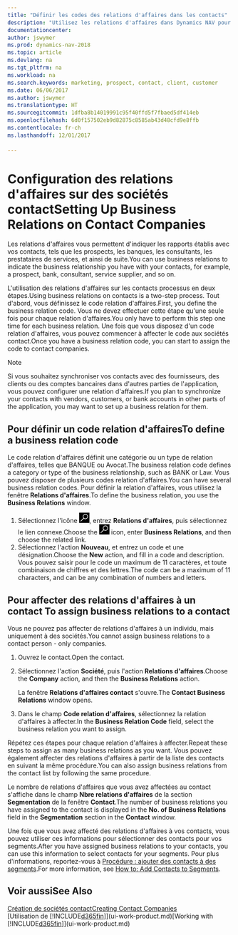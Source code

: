 ```yaml
---
title: "Définir les codes des relations d'affaires dans les contacts"
description: "Utilisez les relations d'affaires dans Dynamics NAV pour vous aider avec le marketing et désigner les rapports établis avec vos prospects, clients, notamment les banques ou les prestataires de services."
documentationcenter: 
author: jswymer
ms.prod: dynamics-nav-2018
ms.topic: article
ms.devlang: na
ms.tgt_pltfrm: na
ms.workload: na
ms.search.keywords: marketing, prospect, contact, client, customer
ms.date: 06/06/2017
ms.author: jswymer
ms.translationtype: HT
ms.sourcegitcommit: 1dfba8b14019991c95f40ffd5f7fbaed5df414eb
ms.openlocfilehash: 6d0f157502eb9d82875c8585ab43d48cfd9e8ffb
ms.contentlocale: fr-ch
ms.lasthandoff: 12/01/2017

---
```

# <a name="setting-up-business-relations-on-contact-companies"></a><span data-ttu-id="242b8-103">Configuration des relations d'affaires sur des sociétés contact</span><span class="sxs-lookup"><span data-stu-id="242b8-103">Setting Up Business Relations on Contact Companies</span></span>
<span data-ttu-id="242b8-104">Les relations d'affaires vous permettent d'indiquer les rapports établis avec vos contacts, tels que les prospects, les banques, les consultants, les prestataires de services, et ainsi de suite.</span><span class="sxs-lookup"><span data-stu-id="242b8-104">You can use business relations to indicate the business relationship you have with your contacts, for example, a prospect, bank, consultant, service supplier, and so on.</span></span>

<span data-ttu-id="242b8-105">L'utilisation des relations d'affaires sur les contacts processus en deux étapes.</span><span class="sxs-lookup"><span data-stu-id="242b8-105">Using business relations on contacts is a two-step process.</span></span> <span data-ttu-id="242b8-106">Tout d'abord, vous définissez le code relation d'affaires.</span><span class="sxs-lookup"><span data-stu-id="242b8-106">First, you define the business relation code.</span></span> <span data-ttu-id="242b8-107">Vous ne devez effectuer cette étape qu'une seule fois pour chaque relation d'affaires.</span><span class="sxs-lookup"><span data-stu-id="242b8-107">You only have to perform this step one time for each business relation.</span></span> <span data-ttu-id="242b8-108">Une fois que vous disposez d'un code relation d'affaires, vous pouvez commencer à affecter le code aux sociétés contact.</span><span class="sxs-lookup"><span data-stu-id="242b8-108">Once you have a business relation code, you can start to assign the code to contact companies.</span></span>

> [!NOTE]  
>   <span data-ttu-id="242b8-109">Si vous souhaitez synchroniser vos contacts avec des fournisseurs, des clients ou des comptes bancaires dans d'autres parties de l'application, vous pouvez configurer une relation d'affaires.</span><span class="sxs-lookup"><span data-stu-id="242b8-109">If you plan to synchronize your contacts with vendors, customers, or bank accounts in other parts of the application, you may want to set up a business relation for them.</span></span>

## <a name="to-define-a-business-relation-code"></a><span data-ttu-id="242b8-110">Pour définir un code relation d'affaires</span><span class="sxs-lookup"><span data-stu-id="242b8-110">To define a business relation code</span></span>
<span data-ttu-id="242b8-111">Le code relation d'affaires définit une catégorie ou un type de relation d'affaires, telles que BANQUE ou Avocat.</span><span class="sxs-lookup"><span data-stu-id="242b8-111">The business relation code defines a category or type of the business relationship, such as BANK or Law.</span></span> <span data-ttu-id="242b8-112">Vous pouvez disposer de plusieurs codes relation d'affaires.</span><span class="sxs-lookup"><span data-stu-id="242b8-112">You can have several business relation codes.</span></span> <span data-ttu-id="242b8-113">Pour définir la relation d'affaires, vous utilisez la fenêtre **Relations d'affaires**.</span><span class="sxs-lookup"><span data-stu-id="242b8-113">To define the business relation, you use the **Business Relations** window.</span></span>

1. <span data-ttu-id="242b8-114">Sélectionnez l'icône ![Page ou état pour la recherche](media/ui-search/search_small.png "Page ou état pour la recherche"), entrez **Relations d'affaires**, puis sélectionnez le lien connexe.</span><span class="sxs-lookup"><span data-stu-id="242b8-114">Choose the ![Search for Page or Report](media/ui-search/search_small.png "Search for Page or Report icon") icon, enter **Business Relations**, and then choose the related link.</span></span>
2. <span data-ttu-id="242b8-115">Sélectionnez l'action **Nouveau**, et entrez un code et une désignation.</span><span class="sxs-lookup"><span data-stu-id="242b8-115">Choose the **New** action, and fill in a code and description.</span></span> <span data-ttu-id="242b8-116">Vous pouvez saisir pour le code un maximum de 11 caractères, et toute combinaison de chiffres et des lettres.</span><span class="sxs-lookup"><span data-stu-id="242b8-116">The code can be a maximum of 11 characters, and can be any combination of numbers and letters.</span></span>

## <span data-ttu-id="242b8-117"><a name="AssignBusRelContact"></a> Pour affecter des relations d'affaires à un contact</span><span class="sxs-lookup"><span data-stu-id="242b8-117"><a name="AssignBusRelContact"></a> To assign business relations to a contact</span></span>
<span data-ttu-id="242b8-118">Vous ne pouvez pas affecter de relations d'affaires à un individu, mais uniquement à des sociétés.</span><span class="sxs-lookup"><span data-stu-id="242b8-118">You cannot assign business relations to a contact person - only companies.</span></span>

1. <span data-ttu-id="242b8-119">Ouvrez le contact.</span><span class="sxs-lookup"><span data-stu-id="242b8-119">Open the contact.</span></span>
2. <span data-ttu-id="242b8-120">Sélectionnez l'action **Société**, puis l'action **Relations d'affaires**.</span><span class="sxs-lookup"><span data-stu-id="242b8-120">Choose the **Company** action, and then the **Business Relations** action.</span></span>

    <span data-ttu-id="242b8-121">La fenêtre **Relations d'affaires contact** s'ouvre.</span><span class="sxs-lookup"><span data-stu-id="242b8-121">The **Contact Business Relations** window opens.</span></span>
3. <span data-ttu-id="242b8-122">Dans le champ **Code relation d'affaires**, sélectionnez la relation d'affaires à affecter.</span><span class="sxs-lookup"><span data-stu-id="242b8-122">In the **Business Relation Code** field, select the business relation you want to assign.</span></span>

<span data-ttu-id="242b8-123">Répétez ces étapes pour chaque relation d'affaires à affecter.</span><span class="sxs-lookup"><span data-stu-id="242b8-123">Repeat these steps to assign as many business relations as you want.</span></span> <span data-ttu-id="242b8-124">Vous pouvez également affecter des relations d'affaires à partir de la liste des contacts en suivant la même procédure.</span><span class="sxs-lookup"><span data-stu-id="242b8-124">You can also assign business relations from the contact list by following the same procedure.</span></span>

<span data-ttu-id="242b8-125">Le nombre de relations d'affaires que vous avez affectées au contact s'affiche dans le champ **Nbre relations d'affaires** de la section **Segmentation** de la fenêtre **Contact**.</span><span class="sxs-lookup"><span data-stu-id="242b8-125">The number of business relations you have assigned to the contact is displayed in the **No. of Business Relations** field in the **Segmentation** section in the **Contact** window.</span></span>

<span data-ttu-id="242b8-126">Une fois que vous avez affecté des relations d'affaires à vos contacts, vous pouvez utiliser ces informations pour sélectionner des contacts pour vos segments.</span><span class="sxs-lookup"><span data-stu-id="242b8-126">After you have assigned business relations to your contacts, you can use this information to select contacts for your segments.</span></span> <span data-ttu-id="242b8-127">Pour plus d'informations, reportez-vous à [Procédure : ajouter des contacts à des segments](marketing-add-contact-segment.md).</span><span class="sxs-lookup"><span data-stu-id="242b8-127">For more information, see [How to: Add Contacts to Segments](marketing-add-contact-segment.md).</span></span>

## <a name="see-also"></a><span data-ttu-id="242b8-128">Voir aussi</span><span class="sxs-lookup"><span data-stu-id="242b8-128">See Also</span></span>
[<span data-ttu-id="242b8-129">Création de sociétés contact</span><span class="sxs-lookup"><span data-stu-id="242b8-129">Creating Contact Companies</span></span>](marketing-create-contact-companies.md)  
<span data-ttu-id="242b8-130">[Utilisation de [!INCLUDE[d365fin](includes/d365fin_md.md)]](ui-work-product.md)</span><span class="sxs-lookup"><span data-stu-id="242b8-130">[Working with [!INCLUDE[d365fin](includes/d365fin_md.md)]](ui-work-product.md)</span></span>


